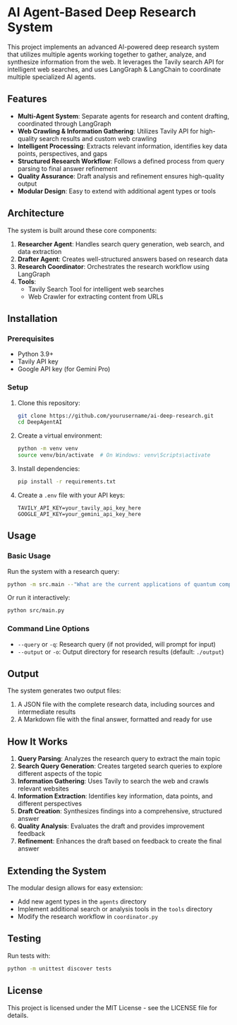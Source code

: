 # AI Agent-Based Deep Research System

This project implements an advanced AI-powered deep research system that utilizes multiple agents working together to gather, analyze, and synthesize information from the web. It leverages the Tavily search API for intelligent web searches, and uses LangGraph & LangChain to coordinate multiple specialized AI agents.

## Features

- **Multi-Agent System**: Separate agents for research and content drafting, coordinated through LangGraph
- **Web Crawling & Information Gathering**: Utilizes Tavily API for high-quality search results and custom web crawling
- **Intelligent Processing**: Extracts relevant information, identifies key data points, perspectives, and gaps
- **Structured Research Workflow**: Follows a defined process from query parsing to final answer refinement
- **Quality Assurance**: Draft analysis and refinement ensures high-quality output
- **Modular Design**: Easy to extend with additional agent types or tools

## Architecture

The system is built around these core components:

1. **Researcher Agent**: Handles search query generation, web search, and data extraction
2. **Drafter Agent**: Creates well-structured answers based on research data 
3. **Research Coordinator**: Orchestrates the research workflow using LangGraph
4. **Tools**: 
   - Tavily Search Tool for intelligent web searches
   - Web Crawler for extracting content from URLs

## Installation

### Prerequisites

- Python 3.9+ 
- Tavily API key
- Google API key (for Gemini Pro)

### Setup

1. Clone this repository:
   ```bash
   git clone https://github.com/yourusername/ai-deep-research.git
   cd DeepAgentAI
   ```

2. Create a virtual environment:
   ```bash
   python -m venv venv
   source venv/bin/activate  # On Windows: venv\Scripts\activate
   ```

3. Install dependencies:
   ```bash
   pip install -r requirements.txt
   ```

4. Create a `.env` file with your API keys:
   ```
   TAVILY_API_KEY=your_tavily_api_key_here
   GOOGLE_API_KEY=your_gemini_api_key_here
   ```

## Usage

### Basic Usage

Run the system with a research query:

```bash
python -m src.main --"What are the current applications of quantum computing in healthcare?"
```

Or run it interactively:

```bash
python src/main.py
```

### Command Line Options

- `--query` or `-q`: Research query (if not provided, will prompt for input)
- `--output` or `-o`: Output directory for research results (default: `./output`)

## Output

The system generates two output files:
1. A JSON file with the complete research data, including sources and intermediate results
2. A Markdown file with the final answer, formatted and ready for use

## How It Works

1. **Query Parsing**: Analyzes the research query to extract the main topic
2. **Search Query Generation**: Creates targeted search queries to explore different aspects of the topic
3. **Information Gathering**: Uses Tavily to search the web and crawls relevant websites
4. **Information Extraction**: Identifies key information, data points, and different perspectives
5. **Draft Creation**: Synthesizes findings into a comprehensive, structured answer
6. **Quality Analysis**: Evaluates the draft and provides improvement feedback
7. **Refinement**: Enhances the draft based on feedback to create the final answer

## Extending the System

The modular design allows for easy extension:

- Add new agent types in the `agents` directory
- Implement additional search or analysis tools in the `tools` directory
- Modify the research workflow in `coordinator.py`

## Testing

Run tests with:

```bash
python -m unittest discover tests
```

## License

This project is licensed under the MIT License - see the LICENSE file for details.